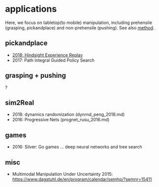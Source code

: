 # applications
Here, we focus on tabletop(to mobile) manipulation, 
including prehensile (grasping, pickandplace) and non-prehensile (pushing).
See also [method](https://github.com/tttor/rl-foundation/tree/master/method).

## pickandplace
* [2018: Hindsight Experience Replay](https://arxiv.org/abs/1707.01495)
* 2017: Path Integral Guided Policy Search

## grasping + pushing
?

## sim2Real
* 2018: dynamics randomization (dynrnd_peng_2018.md)
* 2016: Progressive Nets (prognet_rusu_2016.md)

## games
* 2016: Silver: Go games ... deep neural networks and tree search

## misc
* Multimodal Manipulation Under Uncertainty 2015: https://www.dagstuhl.de/en/program/calendar/semhp/?semnr=15411
